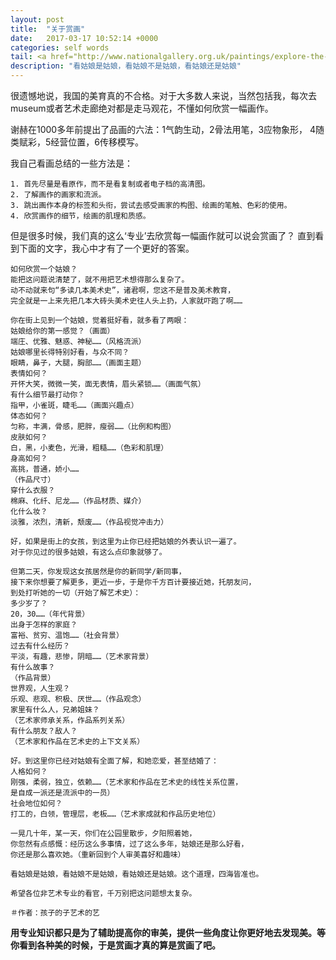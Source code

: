 ```yaml
---
layout: post
title:  "关于赏画"
date:   2017-03-17 10:52:14 +0000
categories: self words
tail: <a href="http://www.nationalgallery.org.uk/paintings/explore-the-paintings/30-highlight-paintings">来看看[National-gallery]</a>
description: "看姑娘是姑娘，看姑娘不是姑娘，看姑娘还是姑娘"
---
```

很遗憾地说，我国的美育真的不合格。对于大多数人来说，当然包括我，每次去museum或者艺术走廊绝对都是走马观花，不懂如何欣赏一幅画作。

谢赫在1000多年前提出了品画的六法：1气韵生动，2骨法用笔，3应物象形，
4随类赋彩，5经营位置，6传移模写。

我自己看画总结的一些方法是：

    1. 首先尽量是看原作，而不是看复制或者电子档的高清图。
    2. 了解画作的画家和流派。
    3. 跳出画作本身的标签和头衔，尝试去感受画家的构图、绘画的笔触、色彩的使用。
    4. 欣赏画作的细节，绘画的肌理和质感。

但是很多时候，我们真的这么‘专业’去欣赏每一幅画作就可以说会赏画了？
直到看到下面的文字，我心中才有了一个更好的答案。

```
如何欣赏一个姑娘？
能把这问题说清楚了，就不用把艺术想得那么复杂了。
动不动就来句“多读几本美术史”，诸君啊，您这不是普及美术教育，
完全就是一上来先把几本大砖头美术史往人头上扔，人家就吓跑了啊……

你在街上见到一个姑娘，觉着挺好看，就多看了两眼：
姑娘给你的第一感觉？（画面）
端庄、优雅、魅惑、神秘……（风格流派）
姑娘哪里长得特别好看，与众不同？
眼睛，鼻子，大腿，胸部……（画面主题）
表情如何？
开怀大笑，微微一笑，面无表情，眉头紧锁……（画面气氛）
有什么细节最打动你？
指甲，小雀斑，睫毛……（画面兴趣点）
体态如何？
匀称，丰满，骨感，肥胖，瘦弱……（比例和构图）
皮肤如何？
白，黑，小麦色，光滑，粗糙……（色彩和肌理）
身高如何？
高挑，普通，娇小……
（作品尺寸）
穿什么衣服？
棉麻、化纤、尼龙……（作品材质、媒介）
化什么妆？
淡雅，浓烈，清新，颓废……（作品视觉冲击力）

好，如果是街上的女孩，到这里为止你已经把姑娘的外表认识一遍了。
对于你见过的很多姑娘，有这么点印象就够了。

但第二天，你发现这女孩居然是你的新同学/新同事，
接下来你想要了解更多，更近一步，于是你千方百计要接近她，托朋友问，
到处打听她的一切（开始了解艺术史）：
多少岁了？
20，30……（年代背景）
出身于怎样的家庭？
富裕、贫穷、温饱……（社会背景）
过去有什么经历？
平淡，有趣，悲惨，阴暗……（艺术家背景）
有什么故事？
（作品背景）
世界观，人生观？
乐观、悲观、积极、厌世……（作品观念）
家里有什么人，兄弟姐妹？
（艺术家师承关系，作品系列关系）
有什么朋友？敌人？
（艺术家和作品在艺术史的上下文关系）

好。到这里你已经对姑娘有全面了解，和她恋爱，甚至结婚了：
人格如何？
刚强，柔弱，独立，依赖……（艺术家和作品在艺术史的线性关系位置，
是自成一派还是流派中的一员）
社会地位如何？
打工的，白领，管理层，老板……（艺术家成就和作品历史地位）

一晃几十年，某一天，你们在公园里散步，夕阳照着她，
你忽然有点感慨：经历这么多事情，过了这么多年，姑娘还是那么好看，
你还是那么喜欢她。（重新回到个人审美喜好和趣味）

看姑娘是姑娘，看姑娘不是姑娘，看姑娘还是姑娘。这个道理，四海皆准也。

希望各位非艺术专业的看官，千万别把这问题想太复杂。

＃作者：孩子的子艺术的艺
```

**用专业知识都只是为了辅助提高你的审美，提供一些角度让你更好地去发现美。等你看到各种美的时候，于是赏画才真的算是赏画了吧。**

